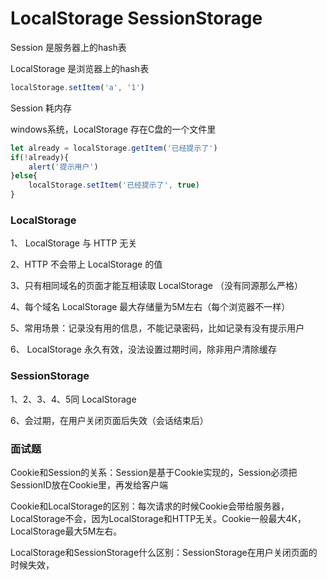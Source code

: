 # LocalStorage SessionStorage

Session 是服务器上的hash表

LocalStorage 是浏览器上的hash表

```js
localStorage.setItem('a', '1')
```

Session 耗内存

windows系统，LocalStorage 存在C盘的一个文件里

```js
let already = localStorage.getItem('已经提示了')
if(!already){
    alert('提示用户')
}else{
    localStorage.setItem('已经提示了', true)
}
```

### LocalStorage

1、 LocalStorage 与 HTTP 无关

2、HTTP 不会带上 LocalStorage 的值

3、只有相同域名的页面才能互相读取 LocalStorage （没有同源那么严格）

4、每个域名 LocalStorage 最大存储量为5M左右（每个浏览器不一样）

5、常用场景：记录没有用的信息，不能记录密码，比如记录有没有提示用户

6、 LocalStorage 永久有效，没法设置过期时间，除非用户清除缓存

### SessionStorage

1、2、3、4、5同 LocalStorage

6、会过期，在用户关闭页面后失效（会话结束后）

### 面试题

Cookie和Session的关系：Session是基于Cookie实现的，Session必须把SessionID放在Cookie里，再发给客户端


Cookie和LocalStorage的区别：每次请求的时候Cookie会带给服务器，LocalStorage不会，因为LocalStorage和HTTP无关。Cookie一般最大4K，LocalStorage最大5M左右。

LocalStorage和SessionStorage什么区别：SessionStorage在用户关闭页面的时候失效，
